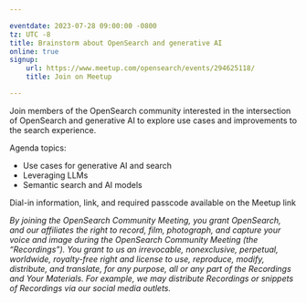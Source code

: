 ```yaml
---

eventdate: 2023-07-28 09:00:00 -0800
tz: UTC -8
title: Brainstorm about OpenSearch and generative AI
online: true
signup:
    url: https://www.meetup.com/opensearch/events/294625118/
    title: Join on Meetup

---
```


Join members of the OpenSearch community interested in the intersection of OpenSearch and generative AI to explore use cases and improvements to the search experience.

Agenda topics:
- Use cases for generative AI and search
- Leveraging LLMs
- Semantic search and AI models

Dial-in information, link, and required passcode available on the Meetup link

*By joining the OpenSearch Community Meeting, you grant OpenSearch, and our affiliates the right to record, film, photograph, and capture your voice and image during the OpenSearch Community Meeting (the “Recordings”). You grant to us an irrevocable, nonexclusive, perpetual, worldwide, royalty-free right and license to use, reproduce, modify, distribute, and translate, for any purpose, all or any part of the Recordings and Your Materials. For example, we may distribute Recordings or snippets of Recordings via our social media outlets.*
